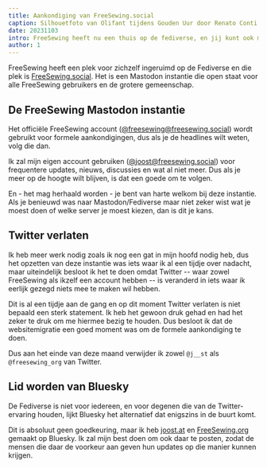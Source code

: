 ```yaml
---
title: Aankondiging van FreeSewing.social
caption: Silhouetfoto van Olifant tijdens Gouden Uur door Renato Conti
date: 20231103
intro: FreeSewing heeft nu een thuis op de fediverse, en jij kunt ook meedoen
author: 1
---
```


FreeSewing heeft een plek voor zichzelf ingeruimd op de Fediverse en die plek is [FreeSewing.social](https://freesewing.social). Het is een Mastodon instantie die open staat voor alle FreeSewing gebruikers en de grotere gemeenschap.

## De FreeSewing Mastodon instantie

Het officiële FreeSewing account ([@freesewing@freesewing.social](https://freesewing.social/@freesewing)) wordt gebruikt voor formele aankondigingen, dus als je de headlines wilt weten, volg die dan.

Ik zal mijn eigen account gebruiken ([@joost@freesewing.social](https://freesewing.social/@joost)) voor frequentere updates, nieuws, discussies en wat al niet meer. Dus als je meer op de hoogte wilt blijven, is dat een goede om te volgen.

En - het mag herhaald worden - je bent van harte welkom bij deze instantie. Als je benieuwd was naar Mastodon/Fediverse maar niet zeker wist wat je moest doen of welke server je moest kiezen, dan is dit je kans.

## Twitter verlaten

Ik heb meer werk nodig zoals ik nog een gat in mijn hoofd nodig heb, dus het opzetten van deze instantie was iets waar ik al een tijdje over nadacht, maar uiteindelijk besloot ik het te doen omdat Twitter -- waar zowel FreeSewing als ikzelf een account hebben -- is veranderd in iets waar ik eerlijk gezegd niets mee te maken wil hebben.

Dit is al een tijdje aan de gang en op dit moment Twitter verlaten is niet bepaald een sterk statement. Ik heb het gewoon druk gehad en had het zeker te druk om me hiermee bezig te houden. Dus besloot ik dat de websitemigratie een goed moment was om de formele aankondiging te doen.

Dus aan het einde van deze maand verwijder ik zowel `@j__st` als `@freesewing_org` van Twitter.

## Lid worden van Bluesky

De Fediverse is niet voor iedereen, en voor degenen die van de Twitter-ervaring houden, lijkt Bluesky het alternatief dat enigszins in de buurt komt.

Dit is absoluut geen goedkeuring, maar ik heb [joost.at](https://bsky.app/profile/joost.at) en [FreeSewing.org](https://bsky.app/profile/freesewing.org) gemaakt op Bluesky. Ik zal mijn best doen om ook daar te posten, zodat de mensen die daar de voorkeur aan geven hun updates op die manier kunnen krijgen.
